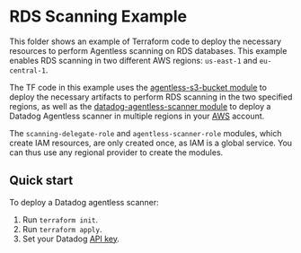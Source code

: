 # RDS Scanning Example

This folder shows an example of Terraform code to deploy the necessary resources to perform Agentless scanning on RDS databases.
This example enables RDS scanning in two different AWS regions: `us-east-1` and `eu-central-1`.

The TF code in this example uses the [agentless-s3-bucket module](https://github.com/Datadog/terraform-module-datadog-agentless-scanner/modules/agentless-s3-bucket)
to deploy the necessary artifacts to perform RDS scanning in the two specified regions, as well as the [datadog-agentless-scanner module](https://github.com/Datadog/terraform-module-datadog-agentless-scanner) 
to deploy a Datadog Agentless scanner in multiple regions in your [AWS](https://aws.amazon.com/) account.

The `scanning-delegate-role` and `agentless-scanner-role` modules, which create IAM resources, are only created once, as IAM is a global service. You can thus use any regional provider to create the modules.

## Quick start

To deploy a Datadog agentless scanner:

1. Run `terraform init`.
1. Run `terraform apply`.
1. Set your Datadog [API key](https://docs.datadoghq.com/account_management/api-app-keys/).
